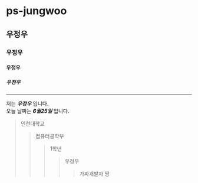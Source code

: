 # ps-jungwoo
## 우정우
### 우정우
#### 우정우
##### 우정우
----------------
저는 _**우정우**_ 입니다.  
오늘 날짜는 _**6월25일**_ 입니다.
> 인천대학교
>>컴퓨터공학부
>>>1학년
>>>>우정우
>>>>>가짜개발자 짱

